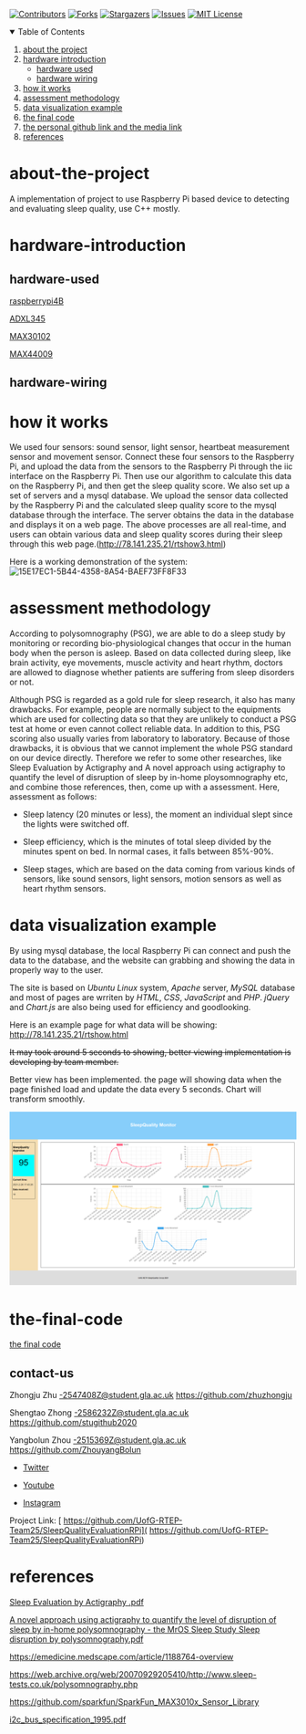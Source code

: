 
[![Contributors][contributors-shield]][contributors-url]
[![Forks][forks-shield]][forks-url]
[![Stargazers][stars-shield]][stars-url]
[![Issues][issues-shield]][issues-url]
[![MIT License][license-shield]][license-url]

<!-- TABLE OF CONTENTS -->
<details open="open">
  <summary>Table of Contents</summary>
  <ol>
    <li><a href="#about-the-project">about the project</a></li>
    <li>
      <a href="#hardware-introduction">hardware introduction</a>
      <ul>
        <li><a href="#hardware-used">hardware used</a></li>
        <li><a href="#hardware-wiring">hardware wiring</a></li>
      </ul>
    </li>
    <li><a href="#how-it-works">how it works</a></li>
    <li><a href="#assessment-methodology">assessment methodology</a></li>
    <li><a href="#data-visualization-example">data visualization example</a></li>
    <li><a href="#the-final-code">the final code</a></li>
    <li><a href="#contact-us">the personal github link and the media link</a></li>
    <li><a href="#references">references</a></li>
  </ol>
</details>


# about-the-project
A implementation of project to use Raspberry Pi based device to detecting and evaluating sleep quality, use C++ mostly.
# hardware-introduction
## hardware-used
[raspberrypi4B](https://www.raspberrypi.org/software/operating-systems/)

[ADXL345](https://github.com/UofG-RTEP-Team25/SleepQualityEvaluationRPi/blob/main/code/ADXL345/ADXL345.pdf)

[MAX30102](https://github.com/UofG-RTEP-Team25/SleepQualityEvaluationRPi/blob/main/code/MAX30102(Heart%20Rate%20test)/MAX30102.pdf)

[MAX44009](https://github.com/UofG-RTEP-Team25/SleepQualityEvaluationRPi/blob/main/code/MAX44009_and_SoundSensor/MAX44009.pdf)

## hardware-wiring
# how it works
We used four sensors: sound sensor, light sensor, heartbeat measurement sensor and movement sensor. Connect these four sensors to the Raspberry Pi, and upload the data from the sensors to the Raspberry Pi through the iic interface on the Raspberry Pi. Then use our algorithm to calculate this data on the Raspberry Pi, and then get the sleep quality score. We also set up a set of servers and a mysql database. We upload the sensor data collected by the Raspberry Pi and the calculated sleep quality score to the mysql database through the interface. The server obtains the data in the database and displays it on a web page. The above processes are all real-time, and users can obtain various data and sleep quality scores during their sleep through this web page.(http://78.141.235.21/rtshow3.html)

Here is a working demonstration of the system:
![15E17EC1-5B44-4358-8A54-BAEF73FF8F33](https://user-images.githubusercontent.com/77977624/109402512-73ac1700-794e-11eb-8671-5e314399f869.jpeg)
# assessment methodology
According to polysomnography (PSG), we are able to do a sleep study by monitoring or recording bio-physiological changes that occur in the human body when the person is asleep. Based on data collected during sleep, like brain activity, eye movements, muscle activity and heart rhythm, doctors are allowed to diagnose whether patients are suffering from sleep disorders or not.

Although PSG is regarded as a gold rule for sleep research, it also has many drawbacks. For example, people are normally subject to the equipments which are used for collecting data so that they are unlikely to conduct a PSG test at home or even cannot collect reliable data. In addition to this, PSG scoring also usually varies from laboratory to laboratory. Because of those drawbacks, it is obvious that we cannot implement the whole PSG standard on our device directly. Therefore we refer to some other researches, like Sleep Evaluation by Actigraphy and A novel approach using actigraphy to quantify the level of disruption of sleep by in-home ploysomnography etc, and combine those references, then, come up with a assessment.
Here, assessment as follows:

* Sleep latency (20 minutes or less), the moment an individual slept since the lights were switched off.

* Sleep efficiency, which is the minutes of total sleep divided by the minutes spent on bed. In normal cases, it falls between 85%-90%.

* Sleep stages, which are based on the data coming from various kinds of sensors, like sound sensors, light sensors, motion sensors as well as heart rhythm sensors.

# data visualization example
By using mysql database, the local Raspberry Pi can connect and push the data to the database, and the website can grabbing and showing the data in properly way to the user.

The site is based on *Ubuntu Linux* system, *Apache* server, *MySQL* database and most of pages are wrriten by *HTML*, *CSS*, *JavaScript* and *PHP*. *jQuery* and *Chart.js* are also being used for efficiency and goodlooking.

Here is an example page for what data will be showing: http://78.141.235.21/rtshow.html

~~It may took around 5 seconds to showing, better viewing implementation is developing by team member.~~

Better view has been implemented. the page will showing data when the page finished load and update the data every 5 seconds. Chart will transform smoothly.

![view-example1](https://github.com/UofG-RTEP-Team25/SleepQualityEvaluationRPi/blob/main/Documents/img/view-example1.png?raw=true)


# the-final-code

[the final code](https://github.com/UofG-RTEP-Team25/SleepQualityEvaluationRPi/tree/main/code/version_1.0/theMainCode)


<!-- CONTACT -->
## contact-us

Zhongju Zhu     -2547408Z@student.gla.ac.uk
https://github.com/zhuzhongju

Shengtao Zhong  -2586232Z@student.gla.ac.uk
https://github.com/stugithub2020

Yangbolun Zhou  -2515369Z@student.gla.ac.uk
https://github.com/ZhouyangBolun

* [Twitter](https://twitter.com/jianzha47918304/status/1381001029836226560?s=21) 

* [Youtube](https://www.youtube.com/watch?v=cMlTJh96JMU) 

* [Instagram](https://www.instagram.com/glasgowteam15/) 


Project Link: [ https://github.com/UofG-RTEP-Team25/SleepQualityEvaluationRPi]( https://github.com/UofG-RTEP-Team25/SleepQualityEvaluationRPi)



# references
[Sleep Evaluation by Actigraphy .pdf](https://github.com/UofG-RTEP-Team25/SleepQualityEvaluationRPi/files/6055883/Sleep.Evaluation.by.Actigraphy.pdf)

[A novel approach using actigraphy to quantify the level of disruption of sleep by in-home polysomnography - the MrOS Sleep Study Sleep disruption by polysomnography.pdf](https://github.com/UofG-RTEP-Team25/SleepQualityEvaluationRPi/files/6055884/A.novel.approach.using.actigraphy.to.quantify.the.level.of.disruption.of.sleep.by.in-home.polysomnography.-.the.MrOS.Sleep.Study.Sleep.disruption.by.polysomnography.pdf)

https://emedicine.medscape.com/article/1188764-overview

https://web.archive.org/web/20070929205410/http://www.sleep-tests.co.uk/polysomnography.php

https://github.com/sparkfun/SparkFun_MAX3010x_Sensor_Library

[i2c_bus_specification_1995.pdf](https://github.com/UofG-RTEP-Team25/SleepQualityEvaluationRPi/files/6292281/i2c_bus_specification_1995.pdf)




<!-- MARKDOWN LINKS & IMAGES -->
<!-- https://www.markdownguide.org/basic-syntax/#reference-style-links -->
[contributors-shield]: https://img.shields.io/badge/CONTRIBUTORS-3-green
[contributors-url]: https://github.com/UofG-RTEP-Team25/SleepQualityEvaluationRPi/graphs/contributors
[forks-shield]: https://img.shields.io/badge/FORKS-blue
[forks-url]: https://github.com/UofG-RTEP-Team25/SleepQualityEvaluationRPi/network/members
[stars-shield]: https://img.shields.io/badge/STARS-red
[stars-url]: https://github.com/UofG-RTEP-Team25/SleepQualityEvaluationRPi/stargazers
[issues-shield]: https://img.shields.io/badge/ISSUES-yellow
[issues-url]: https://github.com/UofG-RTEP-Team25/SleepQualityEvaluationRPi/issues
[license-shield]: https://img.shields.io/badge/LICENSE-MIT-green
[license-url]: https://github.com/UofG-RTEP-Team25/SleepQualityEvaluationRPi/blob/main/LICENSE
[product-screenshot]: images/screenshot.png
